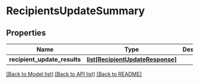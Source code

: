 # RecipientsUpdateSummary

## Properties
Name | Type | Description | Notes
------------ | ------------- | ------------- | -------------
**recipient_update_results** | [**list[RecipientUpdateResponse]**](RecipientUpdateResponse.md) |  | [optional] 

[[Back to Model list]](../README.md#documentation-for-models) [[Back to API list]](../README.md#documentation-for-api-endpoints) [[Back to README]](../README.md)


